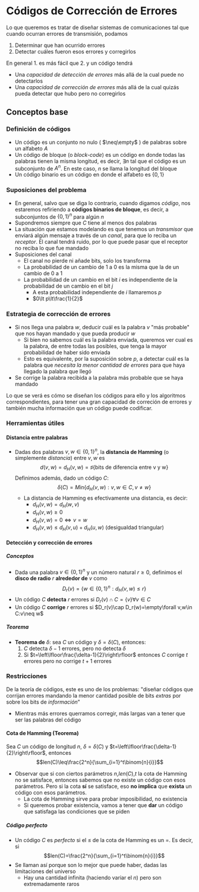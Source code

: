 # Códigos de Corrección de Errores

Lo que queremos es tratar de diseñar sistemas de comunicaciones tal que cuando ocurran errores de transmisión, podamos

1. Determinar que han ocurrido errores
2. Detectar cuáles fueron esos errores y corregirlos

En general 1. es más fácil que 2. y un código tendrá

- Una _capacidad de detección de errores_ más allá de la cual puede no detectarlos
- Una _capacidad de corrección de errores_ más allá de la cual quizás pueda detectar que hubo pero no corregirlos

## Conceptos base

### Definición de códigos

- Un código es un conjunto no nulo ( $\neq\empty$ ) de palabras sobre un alfabeto $A$
- Un código de bloque (o _block-code_) es un código en donde todas las palabras tienen la misma longitud, es decir, $\exists n$ tal que el código es un subconjunto de $A^n$. En este caso, $n$ se llama la longitud del bloque
- Un código binario es un código en donde el alfabeto es $\left\lbrace 0,1\right\rbrace$

### Suposiciones del problema

- En general, salvo que se diga lo contrario, cuando digamos _código_, nos estaremos refiriendo a **códigos binarios de bloque**, es decir, a subconjuntos de $\left\lbrace 0,1\right\rbrace^n$ para algún $n$
- Supondremos siempre que $C$ tiene al menos dos palabras
- La situación que estamos modelando es que tenemos un _transmisor_ que enviará algún mensaje a través de un _canal_, para que lo reciba un _receptor_. El canal tendrá ruido, por lo que puede pasar que el receptor no reciba lo que fue mandado
- Suposiciones del canal
  - El canal no pierde ni añade bits, solo los transforma
  - La probabilidad de un cambio de $1$ a $0$ es la misma que la de un cambio de $0$ a $1$
  - La probabilidad de un cambio en el bit $i$ es independiente de la probabilidad de un cambio en el bit $j$
    - A esta probabilidad independiente de $i$ llamaremos $p$
    - $0\lt p\lt\frac{1}{2}$

### Estrategia de corrección de errores

- Si nos llega una palabra $w$, deducir cuál es la palabra $v$ "más probable" que nos hayan mandado y que pueda producir $w$
  - Si bien no sabemos cuál es la palabra enviada, queremos ver cual es la palabra, de entre todas las posibles, que tenga la mayor probabilidad de haber sido enviada
  - Esto es equivalente, por la suposición sobre $p$, a detectar cuál es la palabra que _necesita la menor cantidad de errores_ para que haya llegado la palabra que llegó
- Se corrige la palabra recibida a la palabra más probable que se haya mandado

Lo que se verá es cómo se diseñan los códigos para ello y los algoritmos correspondientes, para tener una gran capacidad de correción de errores y también mucha información que un código puede codificar.

### Herramientas útiles

#### Distancia entre palabras

- Dadas dos palabras $v,w\in\left\lbrace 0,1\right\rbrace^n$, la **distancia de Hamming** (o simplemente _distancia_) entre $v,w$ es $$d(v,w)=d_H(v,w)=\sharp\left\lbrace\text{bits de diferencia entre v y w}\right\rbrace$$
  Definimos además, dado un código $C$: $$\delta(C)=Min\left\lbrace d_H(v,w):v,w\in C,v\neq w\right\rbrace$$
  - La distancia de Hamming es efectivamente una distancia, es decir:
    - $d_H(v,w)=d_H(w,v)$
    - $d_H(v,w)\geq 0$
    - $d_H(v,w)=0\Leftrightarrow v=w$
    - $d_H(v,w)\leq d_H(v,u)+d_H(u,w)$ (desigualdad triangular)

#### Detección y corrección de errores

##### Conceptos

- Dada una palabra $v\in\left\lbrace 0,1\right\rbrace^n$ y un número natural $r\geq 0$, definimos el **disco de radio** $r$ **alrededor de** $v$ como $$D_r(v)=\left\lbrace w\in\left\lbrace 0,1\right\rbrace^n:d_H(v,w)\leq r\right\rbrace$$
- Un código $C$ **detecta** $r$ errores si $D_r(v)\cap C=\left\lbrace v\right\rbrace\forall v\in C$
- Un código $C$ **corrige** $r$ errores si $D_r(v)\cap D_r(w)=\empty\forall v,w\in C:v\neq w$

##### Teorema

- **Teorema de** $\delta$: sea $C$ un código y $\delta=\delta(C)$, entonces:
    1. $C$ detecta $\delta-1$ errores, pero no detecta $\delta$
    2. Si $t=\left\lfloor\frac{\delta-1}{2}\right\rfloor$ entonces $C$ corrige $t$ errores pero no corrige $t+1$ errores

### Restricciones

De la teoría de códigos, este es uno de los problemas: "diseñar códigos que corrijan errores mandando la menor cantidad posible de bits _extras_ por sobre los bits de _información_"

- Mientras más errores querramos corregir, más largas van a tener que ser las palabras del código

#### Cota de Hamming (Teorema)

Sea $C$ un código de longitud $n$, $\delta=\delta(C)$ y $t=\left\lfloor\frac{\delta-1}{2}\right\rfloor$, entonces $$len(C)\leq\frac{2^n}{\sum_{i=1}^t\binom{n}{i}}$$

- Observar que si con ciertos parámetros $n$,$len(C)$,$t$ la cota de Hamming no se satisface, entonces sabemos que no existe un código con esos parámetros. Pero si la cota **sí** se satisface, eso **no implica** que **exista** un código con esos parámetros.
  - La cota de Hamming sirve para probar imposibilidad, no existencia
  - Si queremos probar existencia, vamos a tener que **dar** un código que satisfaga las condiciones que se piden

##### Código perfecto

- Un código $C$ es _perfecto_ si el $\leq$ de la cota de Hamming es un $=$. Es decir, si $$len(C)=\frac{2^n}{\sum_{i=1}^t\binom{n}{i}}$$
- Se llaman así porque son lo mejor que puede haber, dadas las limitaciones del universo
  - Hay una cantidad infinita (haciendo variar el $n$) pero son extremadamente raros
